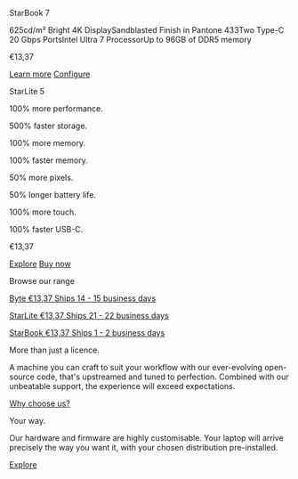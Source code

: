 StarBook 7

625cd/m² Bright 4K DisplaySandblasted Finish in Pantone 433Two Type-C 20 Gbps PortsIntel Ultra 7 ProcessorUp to 96GB of DDR5 memory

€13,37

[Learn more](/pages/starbook) [Configure](/products/starbook)

StarLite 5

100% more performance.

500% faster storage.

100% more memory.

100% faster memory.

50% more pixels.

50% longer battery life.

100% more touch.

100% faster USB-C.

[](https://mastodon.social/@starlabssystems)

€13,37

[Explore](/pages/starlite) [Buy now](/products/starlite)

Browse our range

[](/products/byte)

[Byte €13,37 Ships 14 - 15 business days](/products/byte)

[](/products/starlite)

[StarLite €13,37 Ships 21 - 22 business days](/products/starlite)

[](/products/starbook)

[StarBook €13,37 Ships 1 - 2 business days](/products/starbook)

More than just a licence.

 A machine you can craft to suit your workflow with our ever-evolving open-source code, that's upstreamed and tuned to perfection. Combined with our unbeatable support, the experience will exceed expectations.

[Why choose us?](/pages/why-choose-us)

Your way.

 Our hardware and firmware are highly customisable. Your laptop will arrive precisely the way you want it, with your chosen distribution pre-installed.

[Explore](/pages/distributions)
